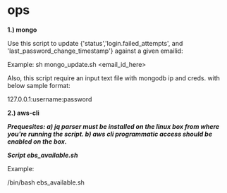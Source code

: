# ops

**1.) mongo**


Use this script to update {'status','login.failed_attempts', and 'last_password_change_timestamp'} against a given emailid:

Example: 
sh mongo_update.sh <email_id_here>

Also, this script require an input text file with mongodb ip and creds. with below sample format: 

127.0.0.1:username:password


**2.) aws-cli**

***Prequesites: 
a) jq parser must be installed on the linux box from where you're running the script.
b) aws cli programmatic access should be enabled on the box.***

***Script ebs_available.sh***

Example: 

/bin/bash ebs_available.sh






